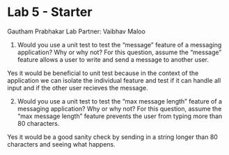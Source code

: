 # Lab 5 - Starter
Gautham Prabhakar
Lab Partner: Vaibhav Maloo

1. Would you use a unit test to test the “message” feature of a messaging application? Why or why not? For this question, assume the “message” feature allows a user to write and send a message to another user.

Yes it would be beneficial to unit test because in the context of the application we can isolate the individual feature and test if it can handle all input and if the other user recieves the message.

2. Would you use a unit test to test the “max message length” feature of a messaging application? Why or why not? For this question, assume the “max message length” feature prevents the user from typing more than 80 characters.

Yes it would be a good sanity check by sending in a string longer than 80 characters and seeing what happens.
